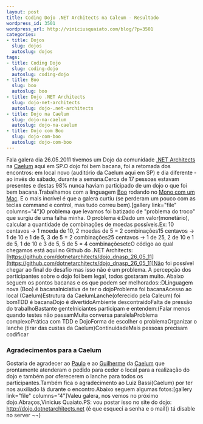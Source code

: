 ```yaml
--- 
layout: post
title: Coding Dojo .NET Architects na Caleum - Resultado
wordpress_id: 3501
wordpress_url: http://viniciusquaiato.com/blog/?p=3501
categories: 
- title: Dojos
  slug: dojos
  autoslug: dojos
tags: 
- title: Coding Dojo
  slug: coding-dojo
  autoslug: coding-dojo
- title: Boo
  slug: boo
  autoslug: boo
- title: Dojo .NET Architects
  slug: dojo-net-architects
  autoslug: dojo-.net-architects
- title: Dojo na Caelum
  slug: dojo-na-caelum
  autoslug: dojo-na-caelum
- title: Dojo com Boo
  slug: dojo-com-boo
  autoslug: dojo-com-boo
---
```

Fala galera dia 26.05.2011 tivemos um Dojo da comunidade [.NET Architects](http://dotnetarchitects.net) na [Caelum](http://www.caelum.com.br/) aqui em SP.O dojo foi bem bacana, foi a retomada dos encontros: em local novo (auditório da Caelum aqui em SP) e dia diferente - ao invés do sábado, durante a semana.Cerca de 17 pessoas estavam presentes e destas 98% nunca haviam participado de um dojo o que foi bem bacana.Trabalhamos com a linguagem [Boo](http://boo.codehaus.org/) rodando no [Mono com um Mac](http://viniciusquaiato.com/blog/category/mono/). <o>E o mais incrível é que a galera curtiu (se perderam um pouco com as teclas command e control, mas tudo correu bem).[gallery link="file" columns="4"]O problema que levamos foi batizado de "problema do troco" que surgiu de uma falha minha. O problema é:Dado um valor(monetário), calcular a quantidade de combinações de moedas possíveis.Ex: 10 centavos -> 1 moeda de 10, 2 moedas de 5 = 2 combinações15 centavos -> 1 de 10 e 1 de 5, 3 de 5 = 2 combinações25 centavos -> 1 de 25, 2 de 10 e 1 de 5, 1 de 10 e 3 de 5, 5 de 5 = 4 combinaçõesetcO código ao qual chegamos está aqui no Github do .NET Architects: [https://github.com/dotnetarchitects/dojo_dnasp_26_05_11](https://github.com/dotnetarchitects/dojo_dnasp_26_05_11)Não foi possível chegar ao final do desafio mas isso não é um problema. A percepção dos participantes sobre o dojo foi bem legal, todos gostaram muito. Abaixo seguem os pontos bacanas e os que podem ser melhorados::DLinguagem nova (Boo) é bacanaIniciativa de ter o dojoProblema foi bacanaAcesso ao local (Caelum)Estrutura da CaelumLanche(oferecido pela Caleum) foi bomTDD é bacanaDojo é divertidoAmbiente descontraídoFalta de pressão do trabalhoBastante genteIniciantes participam e entendem:(Falar menos quando testes não passamMuita conversa paralelaProblema complexoPrática com TDD e DojoForma de escolher o problemaOrganizar o lanche (tirar das custas da Caelum)ContinuidadeMais pessoas precisam codificar

### Agradecimentos para a Caelum
Gostaria de agradecer ao [Paulo](http://twitter.com/paulo_caelum) e ao [Guilherme](http://twitter.com/guilhermecaelum) da [Caelum](http://caelum.com.br) que prontamente atenderam o pedido para ceder o local para a realização do dojo e também por oferecerem o lanche para todos os participantes.Também fica o agradecimento ao Luiz Bassi(Caelum) por ter nos auxiliado lá durante o encontro.Abaixo seguem algumas fotos:[gallery link="file" columns="4"]Valeu galera, nos vemos no próximo dojo.Abraços,Vinicius Quaiato.PS: vou postar isso no site do dojo: http://dojo.dotnetarchitects.net (é que esqueci a senha e o mail() tá disable no server ¬¬)</o>

